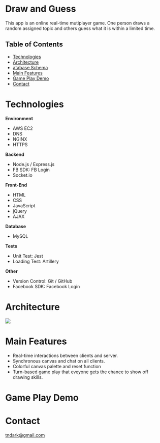 # Draw and Guess

This app is an online real-time mutiplayer game.
One person draws a random assigned topic and others guess what it is within a limited time.

## Table of Contents

- [Technologies](#Technologies)
- [Architecture](#Architecture)
- [atabase Schema](#atabase-Schema)
- [Main Features](#Main-Features)
- [Game Play Demo](#Game-Play-Demo)
- [Contact](#Contact)

# Technologies

**Environment**
- AWS EC2
- DNS
- NGINX
- HTTPS

**Backend**
- Node.js / Express.js
- FB SDK: FB Login
- Socket.io

**Front-End**
- HTML
- CSS
- JavaScript
- jQuery
- AJAX

**Database**
- MySQL

**Tests**
- Unit Test: Jest
- Loading Test: Artillery

**Other**
- Version Control: Git / GitHub
- Facebook SDK: Facebook Login

# Architecture
![](https://i.imgur.com/k2YvmgS.jpg)

# Main Features

- Real-time interactions between clients and server.
- Synchronous canvas and chat on all clients.
- Colorful canvas palette and reset function
- Turn-based game play that eveyone gets the chance to show off drawing skills.

# Game Play Demo
# Contact
tndark@gmail.com